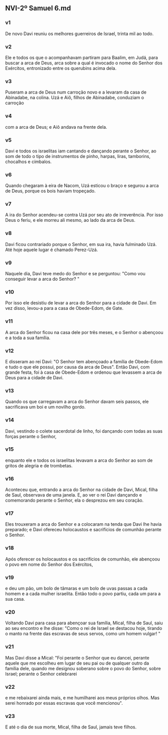 ## NVI-2º Samuel 6.md
### v1
 De novo Davi reuniu os melhores guerreiros de Israel, trinta mil ao todo.
### v2
 Ele e todos os que o acompanhavam partiram para Baalim, em Judá, para buscar a arca de Deus, arca sobre a qual é invocado o nome do Senhor dos Exércitos, entronizado entre os querubins acima dela.
### v3
 Puseram a arca de Deus num carroção novo e a levaram da casa de Abinadabe, na colina. Uzá e Aiô, filhos de Abinadabe, conduziam o carroção
### v4
 com a arca de Deus; e Aiô andava na frente dela.
### v5
 Davi e todos os israelitas iam cantando e dançando perante o Senhor, ao som de todo o tipo de instrumentos de pinho, harpas, liras, tamborins, chocalhos e címbalos.
### v6
 Quando chegaram à eira de Nacom, Uzá esticou o braço e segurou a arca de Deus, porque os bois haviam tropeçado.
### v7
 A ira do Senhor acendeu-se contra Uzá por seu ato de irreverência. Por isso Deus o feriu, e ele morreu ali mesmo, ao lado da arca de Deus.
### v8
 Davi ficou contrariado porque o Senhor, em sua ira, havia fulminado Uzá. Até hoje aquele lugar é chamado Perez-Uzá.
### v9
 Naquele dia, Davi teve medo do Senhor e se perguntou: "Como vou conseguir levar a arca do Senhor? "
### v10
 Por isso ele desistiu de levar a arca do Senhor para a cidade de Davi. Em vez disso, levou-a para a casa de Obede-Edom, de Gate.
### v11
 A arca do Senhor ficou na casa dele por três meses, e o Senhor o abençoou e a toda a sua família.
### v12
 E disseram ao rei Davi: "O Senhor tem abençoado a família de Obede-Edom e tudo o que ele possui, por causa da arca de Deus". Então Davi, com grande festa, foi à casa de Obede-Edom e ordenou que levassem a arca de Deus para a cidade de Davi.
### v13
 Quando os que carregavam a arca do Senhor davam seis passos, ele sacrificava um boi e um novilho gordo.
### v14
 Davi, vestindo o colete sacerdotal de linho, foi dançando com todas as suas forças perante o Senhor,
### v15
 enquanto ele e todos os israelitas levavam a arca do Senhor ao som de gritos de alegria e de trombetas.
### v16
 Aconteceu que, entrando a arca do Senhor na cidade de Davi, Mical, filha de Saul, observava de uma janela. E, ao ver o rei Davi dançando e comemorando perante o Senhor, ela o desprezou em seu coração.
### v17
 Eles trouxeram a arca do Senhor e a colocaram na tenda que Davi lhe havia preparado; e Davi ofereceu holocaustos e sacrifícios de comunhão perante o Senhor.
### v18
 Após oferecer os holocaustos e os sacrifícios de comunhão, ele abençoou o povo em nome do Senhor dos Exércitos,
### v19
 e deu um pão, um bolo de tâmaras e um bolo de uvas passas a cada homem e a cada mulher israelita. Então todo o povo partiu, cada um para a sua casa.
### v20
 Voltando Davi para casa para abençoar sua família, Mical, filha de Saul, saiu ao seu encontro e lhe disse: "Como o rei de Israel se destacou hoje, tirando o manto na frente das escravas de seus servos, como um homem vulgar! "
### v21
 Mas Davi disse a Mical: "Foi perante o Senhor que eu dancei, perante aquele que me escolheu em lugar de seu pai ou de qualquer outro da família dele, quando me designou soberano sobre o povo do Senhor, sobre Israel; perante o Senhor celebrarei
### v22
 e me rebaixarei ainda mais, e me humilharei aos meus próprios olhos. Mas serei honrado por essas escravas que você mencionou".
### v23
 E até o dia de sua morte, Mical, filha de Saul, jamais teve filhos.
